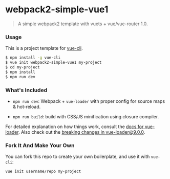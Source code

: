 # webpack2-simple-vue1

> A simple webpack2 template with vuets + vue/vue-router 1.0.

### Usage

This is a project template for [vue-cli](https://github.com/vuejs/vue-cli).

``` bash
$ npm install -g vue-cli
$ vue init webpack2-simple-vue1 my-project
$ cd my-project
$ npm install
$ npm run dev
```

### What's Included

- `npm run dev`: Webpack + `vue-loader` with proper config for source maps & hot-reload.

- `npm run build`: build with CSS/JS minification using closure compiler.

For detailed explanation on how things work, consult the [docs for vue-loader](http://vuejs.github.io/vue-loader). Also check out the [breaking changes in vue-loader@9.0.0](https://github.com/vuejs/vue-loader/releases/tag/v9.0.0).

### Fork It And Make Your Own

You can fork this repo to create your own boilerplate, and use it with `vue-cli`:

``` bash
vue init username/repo my-project
```
